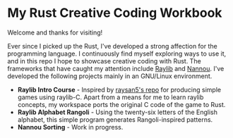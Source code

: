 # My Rust Creative Coding Workbook

Welcome and thanks for visiting! 

Ever since I picked up the Rust, I've developed a strong affection for the programming language. I continuously find myself exploring ways to use it, and in this repo I hope to showcase creative coding with Rust. The frameworks that have caught my attention include [Raylib](https://www.raylib.com/) and [Nannou](https://nannou.cc/). I've developed the following projects mainly in an GNU/Linux environment.

- **Raylib Intro Course** - Inspired by [raysan5's repo](https://github.com/raysan5/raylib-intro-course?tab=readme-ov-file) for producing simple games using raylib-C. Apart from a means for me to learn raylib concepts, my workspace ports the original C code of the game to Rust.
- **Raylib Alphabet Rangoli** - Using the twenty-six letters of the English alphabet, this simple program generates Rangoli-inspired patterns.
- **Nannou Sorting** - Work in progress.
